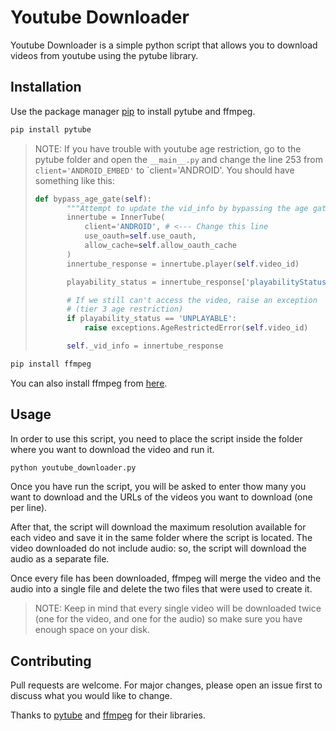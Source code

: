 # Youtube Downloader

Youtube Downloader is a simple python script that allows you to download videos from youtube using the pytube library.

## Installation

Use the package manager [pip](https://pip.pypa.io/en/stable/) to install pytube and ffmpeg.

```bash
pip install pytube
```

> NOTE: If you have trouble with youtube age restriction, go to the pytube folder and open the `__main__.py` and change the line 253 from `client='ANDROID_EMBED'` to `client='ANDROID'. You should have something like this:
>
> ```python
> def bypass_age_gate(self):
>        """Attempt to update the vid_info by bypassing the age gate."""
>        innertube = InnerTube(
>            client='ANDROID', # <--- Change this line
>            use_oauth=self.use_oauth,
>            allow_cache=self.allow_oauth_cache
>        )
>        innertube_response = innertube.player(self.video_id)
>
>        playability_status = innertube_response['playabilityStatus'].get('status', None)
>
>        # If we still can't access the video, raise an exception
>        # (tier 3 age restriction)
>        if playability_status == 'UNPLAYABLE':
>            raise exceptions.AgeRestrictedError(self.video_id)
>
>        self._vid_info = innertube_response
> ```

```bash
pip install ffmpeg
```

You can also install ffmpeg from [here](https://ffmpeg.org/download.html).

## Usage

In order to use this script, you need to place the script inside the folder where you want to download the video and run it.

```python
python youtube_downloader.py
```

Once you have run the script, you will be asked to enter thow many you want to download and the URLs of the videos you want to download (one per line).

After that, the script will download the maximum resolution available for each video and save it in the same folder where the script is located. The video downloaded do not include audio: so, the script will download the audio as a separate file.

Once every file has been downloaded, ffmpeg will merge the video and the audio into a single file and delete the two files that were used to create it.

> NOTE: Keep in mind that every single video will be downloaded twice (one for the video, and one for the audio) so make sure you have enough space on your disk.
>

## Contributing

Pull requests are welcome. For major changes, please open an issue first to discuss what you would like to change.

Thanks to [pytube](https://github.com/pytube/pytube) and [ffmpeg](https://github.com/kkroening/ffmpeg-python) for their libraries.
